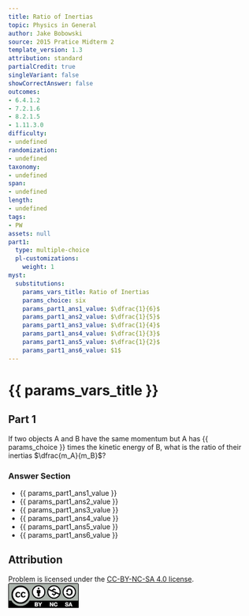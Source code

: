 ```yaml
---
title: Ratio of Inertias
topic: Physics in General
author: Jake Bobowski
source: 2015 Pratice Midterm 2
template_version: 1.3
attribution: standard
partialCredit: true
singleVariant: false
showCorrectAnswer: false
outcomes:
- 6.4.1.2
- 7.2.1.6
- 8.2.1.5
- 1.11.3.0
difficulty:
- undefined
randomization:
- undefined
taxonomy:
- undefined
span:
- undefined
length:
- undefined
tags:
- PW
assets: null
part1:
  type: multiple-choice
  pl-customizations:
    weight: 1
myst:
  substitutions:
    params_vars_title: Ratio of Inertias
    params_choice: six
    params_part1_ans1_value: $\dfrac{1}{6}$
    params_part1_ans2_value: $\dfrac{1}{5}$
    params_part1_ans3_value: $\dfrac{1}{4}$
    params_part1_ans4_value: $\dfrac{1}{3}$
    params_part1_ans5_value: $\dfrac{1}{2}$
    params_part1_ans6_value: $1$
---
```

# {{ params_vars_title }}

## Part 1

If two objects A and B have the same momentum but A has {{ params_choice }} times the kinetic energy of B, what is the ratio of their inertias $\dfrac{m_A}{m_B}$?

### Answer Section

- {{ params_part1_ans1_value }}
- {{ params_part1_ans2_value }}
- {{ params_part1_ans3_value }}
- {{ params_part1_ans4_value }}
- {{ params_part1_ans5_value }}
- {{ params_part1_ans6_value }}

## Attribution

Problem is licensed under the [CC-BY-NC-SA 4.0 license](https://creativecommons.org/licenses/by-nc-sa/4.0/).<br> ![The Creative Commons 4.0 license requiring attribution-BY, non-commercial-NC, and share-alike-SA license.](https://raw.githubusercontent.com/firasm/bits/master/by-nc-sa.png)